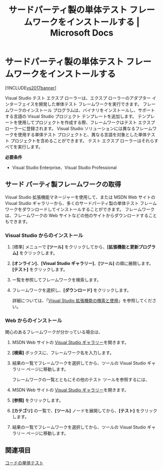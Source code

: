 ﻿---
title: サードパーティ製の単体テスト フレームワークをインストールする | Microsoft Docs
ms.date: 11/15/2016
ms.prod: visual-studio-dev14
ms.technology: vs-ide-test
ms.topic: conceptual
ms.assetid: 47893b70-46f8-49dc-84bd-ec820178f683
caps.latest.revision: 12
ms.author: gewarren
manager: jillfra
ms.openlocfilehash: 0901c16d4e467869768b3863a194ea524b5f9472
ms.sourcegitcommit: 8b538eea125241e9d6d8b7297b72a66faa9a4a47
ms.translationtype: MTE95
ms.contentlocale: ja-JP
ms.lasthandoff: 01/23/2019
ms.locfileid: "54787882"
---
# <a name="install-third-party-unit-test-frameworks"></a>サードパーティ製の単体テスト フレームワークをインストールする
[!INCLUDE[vs2017banner](../includes/vs2017banner.md)]

Visual Studio テスト エクスプ ローラーは、エクスプ ローラーのアダプター インターフェイスを開発した単体テスト フレームワークを実行できます。 フレームワークのインストール プログラムは、バイナリをインストールし、サポートする言語の Visual Studio プロジェクト テンプレートを追加します。 テンプレートを使用してプロジェクトを作成する際、フレームワークはテスト エクスプ ローラーに登録されます。 Visual Studio ソリューションには異なるフレームワークを使用する単体テスト プロジェクトと、異なる言語を対象とした単体テスト プロジェクトを含めることができます。 テスト エクスプ ローラーはそれらすべてを実行します。  
  
 **必要条件**  
  
-   Visual Studio Enterprise、Visual Studio Professional  
  
## <a name="acquiring-third-party-frameworks"></a>サード パーティ製フレームワークの取得  
 Visual Studio 拡張機能マネージャーを使用して、または MSDN Web サイトの Visual Studio ギャラリーから、多くのサードパーティ製の単体テスト フレームワークをダウンロードしてインストールすることができます。 フレームワークは、フレームワークの Web サイトなどの他のサイトからダウンロードすることもできます。  
  
### <a name="installing-from-visual-studio"></a>Visual Studio からのインストール  
  
1. [標準] メニューで **[ツール]** をクリックしてから、**[拡張機能と更新プログラム]** をクリックします。  
  
2. **[オンライン]**、**[Visual Studio ギャラリー]**、**[ツール]** の順に展開します。 **[テスト]** をクリックします。  
  
3. 一覧を参照してフレームワークを検索します。  
  
4. フレームワークを選択し、**[ダウンロード]** をクリックします。  
  
   詳細については、「[Visual Studio 拡張機能の検索と使用](../ide/finding-and-using-visual-studio-extensions.md)」を参照してください。  
  
### <a name="installing-from-the-web"></a>Web からのインストール  
 関心のあるフレームワークが分かっている場合は、  
  
1. MSDN Web サイトの [Visual Studio ギャラリー](http://go.microsoft.com/fwlink/?LinkId=236267)を開きます。  
  
2. **[検索]** ボックスに、フレームワーク名を入力します。  
  
3. 結果の一覧でフレームワークを選択してから、ツールの Visual Studio ギャラリー ページに移動します。  
  
   フレームワークの一覧とともにその他のテスト ツールを参照するには、  
  
4. MSDN Web サイトの [Visual Studio ギャラリー](http://go.microsoft.com/fwlink/?LinkId=236267)を開きます。  
  
5. **[参照]** をクリックします。  
  
6. **[カテゴリ]** の一覧で、**[ツール]** ノードを展開してから、**[テスト]** をクリックします。  
  
7. 結果の一覧でフレームワークを選択してから、ツールの Visual Studio ギャラリー ページに移動します。  
  
## <a name="see-also"></a>関連項目
 [コードの単体テスト](../test/unit-test-your-code.md)
